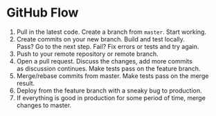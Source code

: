# GitHub Flow
1. Pull in the latest code. Create a branch from `master`. Start working.    
2. Create commits on your new branch. Build and test locally.  
  Pass? Go to the next step. Fail? Fix errors or tests and try again.  
3. Push to your remote repository or remote branch.  
4. Open a pull request. Discuss the changes, add more commits  
  as discussion continues. Make tests pass on the feature branch.  
  5. Merge/rebase commits from master. Make tests pass on the merge result.  
6. Deploy from the feature branch with a sneaky bug to production.
7. If everything is good in production for some period of time, merge changes to master. 
